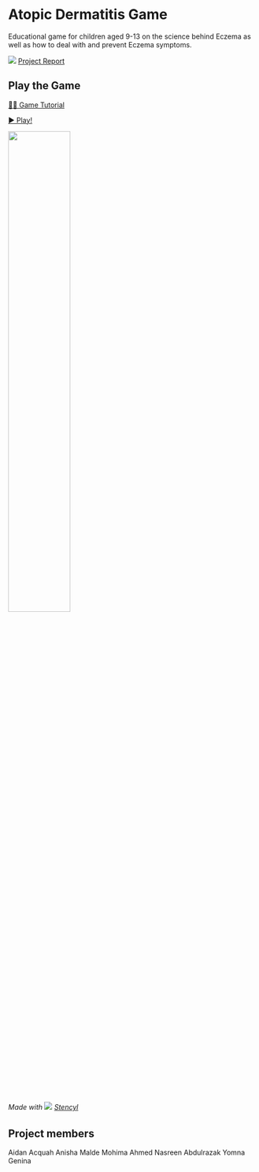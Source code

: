 # Atopic Dermatitis Game
Educational game for children aged 9-13 on the science behind Eczema as well as how to deal with and prevent Eczema symptoms.

[![](https://user-images.githubusercontent.com/95329530/144175692-d48aaad9-dc54-4887-9894-db312abdeb4a.png)](https://docs.google.com/viewer?url=https://github.com/yomnagenina/atopic-dermatitis-game/raw/main/documents/Report%20-%20Eczema%20Society.pdf) [Project Report](https://docs.google.com/viewer?url=https://github.com/yomnagenina/atopic-dermatitis-game/raw/main/documents/Report%20-%20Eczema%20Society.pdf)

## Play the Game

[👩‍🏫 Game Tutorial](https://view.officeapps.live.com/op/embed.aspx?src=https://github.com/yomnagenina/atopic-dermatitis-game/raw/main/documents/Tutorial-Presentation.pptx)

[▶ Play!](https://yomnagenina.github.io/atopic-dermatitis-game/)

[<img width="50%" src="https://user-images.githubusercontent.com/95329530/144184651-48f6922e-a73d-4f7b-aac6-eecaf14c8d01.png"/>](https://yomnagenina.github.io/atopic-dermatitis-game/)

###### Made with [![](https://www.google.com/s2/favicons?domain=www.stencyl.com)](https://www.stencyl.com/) [Stencyl](https://www.stencyl.com/)

## Project members
Aidan Acquah
Anisha Malde
Mohima Ahmed
Nasreen Abdulrazak
Yomna Genina
